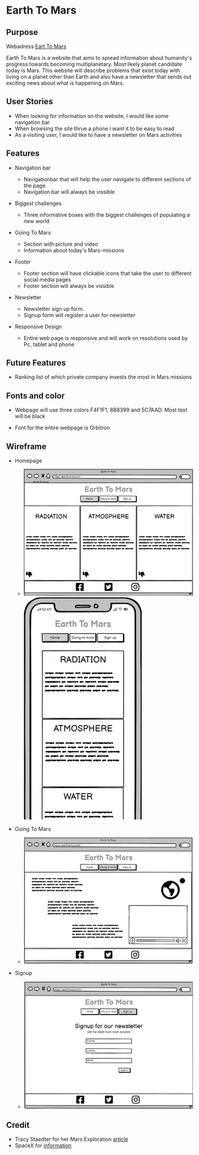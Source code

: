 # Earth To Mars

## Purpose
Webadress [Eart To Mars](https://stojj2.github.io/Portfolio-Project-1/)

Earth To Mars is a website that aims to spread information about humanity's progress towards becoming multiplanetary. Most likely planet candidate today is Mars. This website will describe problems that exist today with living on a planet other than Earth and also have a newsletter that sends out exciting news about what is happening on Mars.

## User Stories

- When looking for information on the website, I would like some navigation bar
- When browsing the site thrue a phone i want it to be easy to read
- As a visiting user, I would like to have a newsletter on Mars activities

## Features

- Navigation bar
  -  Navigationbar that will help the user navigate to different sections of the page
  - Navigation bar will always be vissible

- Biggest challenges
   - Three informative boxes with the biggest challenges of populating a new world
   
- Going To Mars
   - Section with picture and video
   - Information about today's Mars-missions
  
- Footer
  - Footer section will have clickable icons that take the user to different social media pages
  - Footer section will always be vissible

- Newsletter
  - Newsletter sign up form.
  - Signup form will register a user for newsletter

- Responsive Design
  - Entire web page is responsive and will work on resolutions used by Pc, tablet and phone

## Future Features
- Ranking list of which private company invests the most in Mars missions



## Fonts and color
- Webpage will use three colors F4F1F1, 8B8399 and 5C7AAD. Most text will be black

- Font for the entire webpage is Orbitron
## Wireframe

  - Homepage
  
    - ![Homepage Wireframe](https://github.com/Stojj2/Portfolio-Project-1/blob/main/media/Earth-To-Mars.png?raw=)
     ![Homepage Wireframe](https://github.com/Stojj2/Portfolio-Project-1/blob/main/media/Earth-To-Mars_Phone.png?raw=)



  - Going To Mars
    - ![Homepage Wireframe](https://github.com/Stojj2/Portfolio-Project-1/blob/main/media/Going-To-Mars.png?raw=)



  - Signup
    - ![Homepage Wireframe](https://github.com/Stojj2/Portfolio-Project-1/blob/main/media/Signup.png?raw=)

## Credit

  - Tracy Staedter for her Mars Exploration [article](https://now.northropgrumman.com/mars-exploration-3-problems-science-needs-to-solve-first/)
  - SpaceX for [information](https://www.spacex.com/human-spaceflight/mars/)